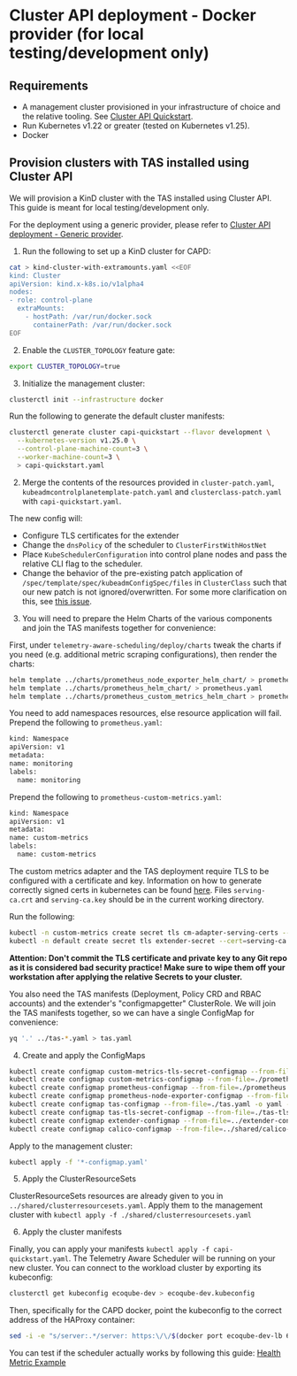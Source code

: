 # Cluster API deployment - Docker provider (for local testing/development only)

## Requirements

- A management cluster provisioned in your infrastructure of choice and the relative tooling.
  See [Cluster API Quickstart](https://cluster-api.sigs.k8s.io/user/quick-start.html).
- Run Kubernetes v1.22 or greater (tested on Kubernetes v1.25).
- Docker

## Provision clusters with TAS installed using Cluster API

We will provision a KinD cluster with the TAS installed using Cluster API. This guide is meant for local testing/development only.

For the deployment using a generic provider, please refer to [Cluster API deployment - Generic provider](capi.md).

1. Run the following to set up a KinD cluster for CAPD:

```bash
cat > kind-cluster-with-extramounts.yaml <<EOF
kind: Cluster
apiVersion: kind.x-k8s.io/v1alpha4
nodes:
- role: control-plane
  extraMounts:
    - hostPath: /var/run/docker.sock
      containerPath: /var/run/docker.sock
EOF
```

2. Enable the `CLUSTER_TOPOLOGY` feature gate:

```bash
export CLUSTER_TOPOLOGY=true
```

3. Initialize the management cluster:

```bash
clusterctl init --infrastructure docker
```

Run the following to generate the default cluster manifests:

```bash
clusterctl generate cluster capi-quickstart --flavor development \
  --kubernetes-version v1.25.0 \
  --control-plane-machine-count=3 \
  --worker-machine-count=3 \
  > capi-quickstart.yaml
```

2. Merge the contents of the resources provided in `cluster-patch.yaml`, `kubeadmcontrolplanetemplate-patch.yaml` and `clusterclass-patch.yaml` with
   `capi-quickstart.yaml`.

The new config will:
- Configure TLS certificates for the extender
- Change the `dnsPolicy` of the scheduler to `ClusterFirstWithHostNet`
- Place `KubeSchedulerConfiguration` into control plane nodes and pass the relative CLI flag to the scheduler.
- Change the behavior of the pre-existing patch application of `/spec/template/spec/kubeadmConfigSpec/files` in `ClusterClass` 
such that our new patch is not ignored/overwritten. For some more clarification on this, see [this issue](https://github.com/kubernetes-sigs/cluster-api/pull/7630).

3. You will need to prepare the Helm Charts of the various components and join the TAS manifests together for convenience:

First, under `telemetry-aware-scheduling/deploy/charts` tweak the charts if you need (e.g.
additional metric scraping configurations), then render the charts:

  ```bash
  helm template ../charts/prometheus_node_exporter_helm_chart/ > prometheus-node-exporter.yaml
  helm template ../charts/prometheus_helm_chart/ > prometheus.yaml
  helm template ../charts/prometheus_custom_metrics_helm_chart > prometheus-custom-metrics.yaml
  ```

You need to add namespaces resources, else resource application will fail. Prepend the following to `prometheus.yaml`:

  ```bash
kind: Namespace
apiVersion: v1
metadata:
  name: monitoring
  labels:
    name: monitoring
  ````

Prepend the following to `prometheus-custom-metrics.yaml`:
  ```bash
kind: Namespace
apiVersion: v1
metadata:
  name: custom-metrics
  labels:
    name: custom-metrics
  ```

The custom metrics adapter and the TAS deployment require TLS to be configured with a certificate and key.
Information on how to generate correctly signed certs in kubernetes can be found [here](https://github.com/kubernetes-sigs/apiserver-builder-alpha/blob/master/docs/concepts/auth.md).
Files ``serving-ca.crt`` and ``serving-ca.key`` should be in the current working directory.

Run the following:

  ```bash
  kubectl -n custom-metrics create secret tls cm-adapter-serving-certs --cert=serving-ca.crt --key=serving-ca.key -oyaml --dry-run=client > custom-metrics-tls-secret.yaml
  kubectl -n default create secret tls extender-secret --cert=serving-ca.crt --key=serving-ca.key -oyaml --dry-run=client > tas-tls-secret.yaml
  ```

**Attention: Don't commit the TLS certificate and private key to any Git repo as it is considered bad security practice! Make sure to wipe them off your workstation after applying the relative Secrets to your cluster.**

You also need the TAS manifests (Deployment, Policy CRD and RBAC accounts) and the extender's "configmapgetter"
ClusterRole. We will join the TAS manifests together, so we can have a single ConfigMap for convenience:

  ```bash
  yq '.' ../tas-*.yaml > tas.yaml
  ```

4. Create and apply the ConfigMaps

```bash
kubectl create configmap custom-metrics-tls-secret-configmap --from-file=./custom-metrics-tls-secret.yaml -o yaml --dry-run=client > custom-metrics-tls-secret-configmap.yaml
kubectl create configmap custom-metrics-configmap --from-file=./prometheus-custom-metrics.yaml -o yaml --dry-run=client > custom-metrics-configmap.yaml
kubectl create configmap prometheus-configmap --from-file=./prometheus.yaml -o yaml --dry-run=client > prometheus-configmap.yaml
kubectl create configmap prometheus-node-exporter-configmap --from-file=./prometheus-node-exporter.yaml -o yaml --dry-run=client > prometheus-node-exporter-configmap.yaml
kubectl create configmap tas-configmap --from-file=./tas.yaml -o yaml --dry-run=client > tas-configmap.yaml
kubectl create configmap tas-tls-secret-configmap --from-file=./tas-tls-secret.yaml -o yaml --dry-run=client > tas-tls-secret-configmap.yaml
kubectl create configmap extender-configmap --from-file=../extender-configuration/configmap-getter.yaml -o yaml --dry-run=client > extender-configmap.yaml
kubectl create configmap calico-configmap --from-file=../shared/calico-configmap.yaml -o yaml --dry-run=client > calico-configmap.yaml
```

Apply to the management cluster:

```bash
kubectl apply -f '*-configmap.yaml'
```

5. Apply the ClusterResourceSets

ClusterResourceSets resources are already given to you in `../shared/clusterresourcesets.yaml`.
Apply them to the management cluster with `kubectl apply -f ./shared/clusterresourcesets.yaml`

6. Apply the cluster manifests

Finally, you can apply your manifests `kubectl apply -f capi-quickstart.yaml`.
The Telemetry Aware Scheduler will be running on your new cluster. You can connect to the workload cluster by
exporting its kubeconfig:

```bash
clusterctl get kubeconfig ecoqube-dev > ecoqube-dev.kubeconfig
```

Then, specifically for the CAPD docker, point the kubeconfig to the correct address of the HAProxy container:

```bash
sed -i -e "s/server:.*/server: https:\/\/$(docker port ecoqube-dev-lb 6443/tcp | sed "s/0.0.0.0/127.0.0.1/")/g" ./ecoqube-dev.kubeconfig
```

You can test if the scheduler actually works by following this guide:
[Health Metric Example](https://github.com/intel/platform-aware-scheduling/blob/master/telemetry-aware-scheduling/docs/health-metric-example.md)